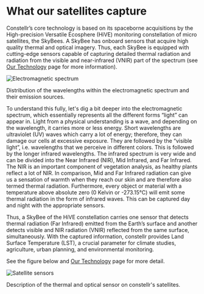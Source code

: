# **What our satellites capture**

Constellr’s core technology is based on its spaceborne acquisitions by the High-precision Versatile Ecosphere (HiVE) monitoring constellation of micro satellites, the SkyBees. A SkyBee has onboard sensors that acquire high quality thermal and optical imagery. Thus, each SkyBee is equipped with cutting-edge sensors capable of capturing detailed thermal radiation and radiation from the visible and near-infrared (VNIR) part of the spectrum (see [Our Technology](https://constellr.github.io/product-lst/our-technology) page for more information). 

![Electromagnetic spectrum](https://public-data-213979744349.s3.eu-central-1.amazonaws.com/Explorer-lab/WavelengthSpectrum.png)
<figcaption>Distribution of the wavelengths within the electromagnetic spectrum and their emission sources.</figcaption>

To understand this fully, let's dig a bit deeper into the electromagnetic spectrum, which essentially represents all the different forms “light” can appear in. Light from a physical understanding is a wave, and depending on the wavelength, it carries more or less energy. Short wavelengths are ultraviolet (UV) waves which carry a lot of energy; therefore, they can damage our cells at excessive exposure. They are followed by the “visible light”, i.e. wavelengths that we perceive in different colors. This is followed by the longer infrared wavelengths. The infrared spectrum is very wide and can be divided into the Near Infrared (NIR), Mid Infrared, and Far Infrared. The NIR is an important component of vegetation analysis, as healthy plants reflect a lot of NIR. In comparison, Mid and Far Infrared radiation can give us a sensation of warmth when they reach our skin and are therefore also termed thermal radiation. Furthermore, every object or material with a temperature above absolute zero (0 Kelvin or -273.15°C) will emit some thermal radiation in the form of infrared waves. This can be captured day and night with the appropriate sensors. 

Thus, a SkyBee of the HiVE constellation carries one sensor that detects thermal radiation (Far Infrared) emitted from the Earth’s surface and another detects visible and NIR radiation (VNIR) reflected from the same surface, simultaneously. With the captured information, constellr provides Land Surface Temperature (LST), a crucial parameter for climate studies, agriculture, urban planning, and environmental monitoring.

See the figure below and [Our Technology](https://constellr.github.io/product-lst/our-technology) page for more detail.

![Satellite sensors](https://public-data-213979744349.s3.eu-central-1.amazonaws.com/Explorer-lab/SensorInfo.png)
<figcaption>Description of the thermal and optical sensor on constellr's satellites.</figcaption>

